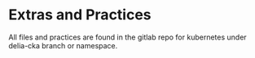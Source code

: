 # Extras and Practices
All files and practices are found in the gitlab repo for kubernetes under delia-cka branch or namespace.
